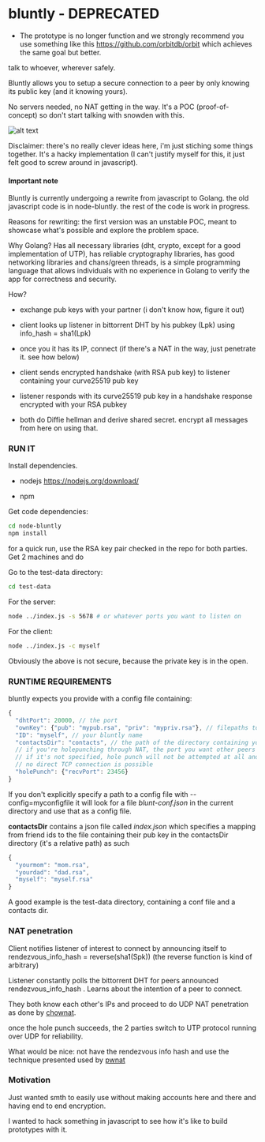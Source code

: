 # bluntly - DEPRECATED 

- The prototype is no longer function and we strongly recommend you use something like this https://github.com/orbitdb/orbit which achieves the same goal but better.

talk to whoever, wherever safely.

Bluntly allows you to setup a secure connection to a peer by only knowing its public key (and it knowing yours).

No servers needed, no NAT getting in the way. It's a POC (proof-of-concept) so don't start talking with snowden with this.

![alt text](https://github.com/danoctavian/bluntly/blob/master/docs/chat-diagram.png "fuuak")

Disclaimer: there's no really clever ideas here, i'm just stiching some things together. It's a hacky implementation (I can't justify
myself for this, it just felt good to screw around in javascript).

#### Important note

Bluntly is currently undergoing a rewrite from javascript to Golang. the old javascript code is in node-bluntly. the rest of the code is work in progress.

Reasons for rewriting: the first version was an unstable POC, meant to showcase what's possible and explore the problem space.

Why Golang? Has all necessary libraries (dht, crypto, except for a good implementation of UTP), has reliable cryptography libraries, has good networking libraries and chans/green threads, is a simple programming language that allows individuals with no experience in Golang to verify the app for correctness and security.

How?

* exchange pub keys with your partner (i don't know how, figure it out)

* client looks up listener in bittorrent DHT by his pubkey (Lpk) using info\_hash = sha1(Lpk)

* once you it has its IP, connect (if there's a NAT in the way, just penetrate it. see how below)

* client sends encrypted handshake (with RSA pub key) to listener containing your curve25519 pub key 

* listener responds with its curve25519 pub key in a handshake response encrypted with 
your RSA pubkey

* both do Diffie hellman and derive shared secret. encrypt all messages from here on using that.


### RUN IT

Install dependencies.

* nodejs https://nodejs.org/download/

* npm 

Get code dependencies:

```bash
cd node-bluntly
npm install 
``` 

for a quick run, use the RSA key pair checked in the repo for both parties. Get 2 machines and do

Go to the test-data directory:

```bash
cd test-data
```

For the server:

```bash
node ../index.js -s 5678 # or whatever ports you want to listen on
``` 

For the client:

```bash
node ../index.js -c myself
``` 

Obviously the above is not secure, because the private key is in the open.

### RUNTIME REQUIREMENTS

bluntly expects you provide with a config file containing:

```javascript
{
  "dhtPort": 20000, // the port 
  "ownKey": {"pub": "mypub.rsa", "priv": "mypriv.rsa"}, // filepaths to your pub and private rsa keys
  "ID": "myself", // your bluntly name
  "contactsDir": "contacts", // the path of the directory containing your friends' pub keys
  // if you're holepunching through NAT, the port you want other peers to UDP connect to
  // if it's not specified, hole punch will not be attempted at all and it will fail if 
  // no direct TCP connection is possible
  "holePunch": {"recvPort": 23456}  
}
```

If you don't explicitly specify a path to a config file with --config=myconfigfile it will look for a 
file *blunt-conf.json* in the current directory and use that as a config file.

**contactsDir**  contains a json file called *index.json* which specifies a mapping from friend ids to the file containing
their pub key in the contactsDir directory (it's a relative path) as such

```javascript
{
  "yourmom": "mom.rsa",
  "yourdad": "dad.rsa",
  "myself": "myself.rsa"
}
```

A good example is the test-data directory, containing a conf file and a contacts dir.

### NAT penetration

Client notifies listener of interest to connect by announcing itself to rendezvous\_info\_hash =  reverse(sha1(Spk)) (the reverse function is kind of arbitrary)

Listener constantly polls the bittorrent DHT for peers announced rendezvous\_info\_hash . Learns about the intention of a peer to connect.

They both know each other's IPs and proceed to do UDP NAT penetration as done by [chownat]( http://samy.pl/chownat/).

once the hole punch succeeds, the 2 parties switch to UTP protocol running over UDP for reliability.

What would be nice: not have the rendezvous info hash and use the technique presented used by [pwnat](http://samy.pl/pwnat/)

###  Motivation

Just wanted smth to easily use without making accounts here and there and having end to end encryption.

I wanted to hack something in javascript to see how it's like to build prototypes with it.

